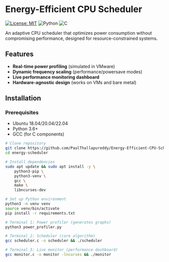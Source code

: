 # Energy-Efficient CPU Scheduler

[![License: MIT](https://img.shields.io/badge/License-MIT-blue.svg)](https://opensource.org/licenses/MIT)
![Python](https://img.shields.io/badge/Python-3.6%2B-blue)
![C](https://img.shields.io/badge/C-99%20standard-green)

An adaptive CPU scheduler that optimizes power consumption without compromising performance, designed for resource-constrained systems.

## Features

- **Real-time power profiling** (simulated in VMware)
- **Dynamic frequency scaling** (performance/powersave modes)
- **Live performance monitoring dashboard**
- **Hardware-agnostic design** (works on VMs and bare metal)


## Installation

### Prerequisites
- Ubuntu 18.04/20.04/22.04
- Python 3.6+
- GCC (for C components)

```bash
# Clone repository
git clone https://github.com/PaulThallapureddy/Energy-Efficient-CPU-Scheduling-Algorithm.git
cd energy-scheduler

# Install dependencies
sudo apt update && sudo apt install -y \
    python3-pip \
    python3-venv \
    gcc \
    make \
    libncurses-dev

# Set up Python environment
python3 -m venv venv
source venv/bin/activate
pip install -r requirements.txt

# Terminal 1: Power profiler (generates graphs)
python3 power_profiler.py

# Terminal 2: Scheduler (core algorithm)
gcc scheduler.c -o scheduler && ./scheduler

# Terminal 3: Live monitor (performance dashboard)
gcc monitor.c -o monitor -lncurses && ./monitor

